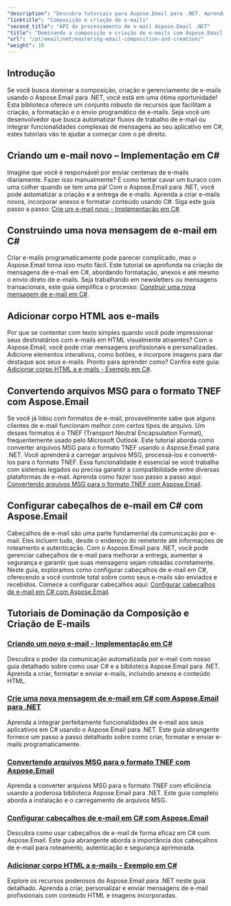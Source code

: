 ```yaml
---
"description": "Descubra tutoriais para Aspose.Email para .NET. Aprenda a criar, formatar e enviar e-mails programaticamente, incluindo recursos avançados como anexos e conteúdo HTML."
"linktitle": "Composição e criação de e-mails"
"second_title": "API de processamento de e-mail Aspose.Email .NET"
"title": "Dominando a composição e criação de e-mails com Aspose.Email para .NET"
"url": "/pt/email/net/mastering-email-composition-and-creation/"
"weight": 10
---
```


## Introdução

Se você busca dominar a composição, criação e gerenciamento de e-mails usando o Aspose.Email para .NET, você está em uma ótima oportunidade! Esta biblioteca oferece um conjunto robusto de recursos que facilitam a criação, a formatação e o envio programático de e-mails. Seja você um desenvolvedor que busca automatizar fluxos de trabalho de e-mail ou integrar funcionalidades complexas de mensagens ao seu aplicativo em C#, estes tutoriais vão te ajudar a começar com o pé direito.

## Criando um e-mail novo – Implementação em C#  

Imagine que você é responsável por enviar centenas de e-mails diariamente. Fazer isso manualmente? É como tentar cavar um buraco com uma colher quando se tem uma pá! Com o Aspose.Email para .NET, você pode automatizar a criação e a entrega de e-mails. Aprenda a criar e-mails novos, incorporar anexos e formatar conteúdo usando C#. Siga este guia passo a passo: [Crie um e-mail novo - Implementação em C#](./craft-a-fresh-email-csharp-implementation/).


## Construindo uma nova mensagem de e-mail em C#  

Criar e-mails programaticamente pode parecer complicado, mas o Aspose.Email torna isso muito fácil. Este tutorial se aprofunda na criação de mensagens de e-mail em C#, abordando formatação, anexos e até mesmo o envio direto de e-mails. Seja trabalhando em newsletters ou mensagens transacionais, este guia simplifica o processo: [Construir uma nova mensagem de e-mail em C#](./construct-a-new-mail-message-in-csharp/).

## Adicionar corpo HTML aos e-mails  

Por que se contentar com texto simples quando você pode impressionar seus destinatários com e-mails em HTML visualmente atraentes? Com o Aspose.Email, você pode criar mensagens profissionais e personalizadas. Adicione elementos interativos, como botões, e incorpore imagens para dar destaque aos seus e-mails. Pronto para aprender como? Confira este guia: [Adicionar corpo HTML a e-mails - Exemplo em C#](./add-html-body-to-emails-csharp-example/).

## Convertendo arquivos MSG para o formato TNEF com Aspose.Email  

Se você já lidou com formatos de e-mail, provavelmente sabe que alguns clientes de e-mail funcionam melhor com certos tipos de arquivo. Um desses formatos é o TNEF (Transport Neutral Encapsulation Format), frequentemente usado pelo Microsoft Outlook. Este tutorial aborda como converter arquivos MSG para o formato TNEF usando o Aspose.Email para .NET. Você aprenderá a carregar arquivos MSG, processá-los e convertê-los para o formato TNEF. Essa funcionalidade é essencial se você trabalha com sistemas legados ou precisa garantir a compatibilidade entre diversas plataformas de e-mail. Aprenda como fazer isso passo a passo aqui: [Convertendo arquivos MSG para o formato TNEF com Aspose.Email](./converting-msg-files-to-tnef-format/).

## Configurar cabeçalhos de e-mail em C# com Aspose.Email  

Cabeçalhos de e-mail são uma parte fundamental da comunicação por e-mail. Eles incluem tudo, desde o endereço do remetente até informações de roteamento e autenticação. Com o Aspose.Email para .NET, você pode gerenciar cabeçalhos de e-mail para melhorar a entrega, aumentar a segurança e garantir que suas mensagens sejam roteadas corretamente. Neste guia, exploramos como configurar cabeçalhos de e-mail em C#, oferecendo a você controle total sobre como seus e-mails são enviados e recebidos. Comece a configurar cabeçalhos aqui: [Configurar cabeçalhos de e-mail em C# com Aspose.Email](./configure-email-headers-in-csharp/).

## Tutoriais de Dominação da Composição e Criação de E-mails
### [Criando um novo e-mail - Implementação em C#](./craft-a-fresh-email-csharp-implementation/)
Descubra o poder da comunicação automatizada por e-mail com nosso guia detalhado sobre como usar C# e a biblioteca Aspose.Email para .NET. Aprenda a criar, formatar e enviar e-mails, incluindo anexos e conteúdo HTML.
### [Crie uma nova mensagem de e-mail em C# com Aspose.Email para .NET](./construct-a-new-mail-message-in-csharp/)
Aprenda a integrar perfeitamente funcionalidades de e-mail aos seus aplicativos em C# usando o Aspose.Email para .NET. Este guia abrangente fornece um passo a passo detalhado sobre como criar, formatar e enviar e-mails programaticamente.
### [Convertendo arquivos MSG para o formato TNEF com Aspose.Email](./converting-msg-files-to-tnef-format/)
Aprenda a converter arquivos MSG para o formato TNEF com eficiência usando a poderosa biblioteca Aspose.Email para .NET. Este guia completo aborda a instalação e o carregamento de arquivos MSG. 
### [Configurar cabeçalhos de e-mail em C# com Aspose.Email](./configure-email-headers-in-csharp/)
Descubra como usar cabeçalhos de e-mail de forma eficaz em C# com Aspose.Email. Este guia abrangente aborda a importância dos cabeçalhos de e-mail para roteamento, autenticação e segurança aprimorada.
### [Adicionar corpo HTML a e-mails - Exemplo em C#](./add-html-body-to-emails-csharp-example/)
Explore os recursos poderosos do Aspose.Email para .NET neste guia detalhado. Aprenda a criar, personalizar e enviar mensagens de e-mail profissionais com conteúdo HTML e imagens incorporadas.